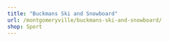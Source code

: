 ```yaml
---
title: "Buckmans Ski and Snowboard"
url: /montgomeryville/buckmans-ski-and-snowboard/
shop: Sport
---
```

